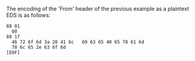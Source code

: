 
The encoding of the 'From' header of the previous example as a plaintext EDS is as follows:

~~~~
88 01 
  00 
88 17 
  46 72 6f 6d 3a 20 41 6c   69 63 65 40 65 78 61 6d 
  70 6c 65 2e 63 6f 6d 
[EOF] 


~~~~
